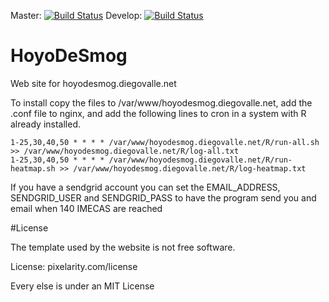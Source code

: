 Master: [![Build Status](https://travis-ci.org/diegovalle/hoyodesmog.svg?branch=master)](https://travis-ci.org/diegovalle/hoyodesmog)
Develop: [![Build Status](https://travis-ci.org/diegovalle/hoyodesmog.svg?branch=develop)](https://travis-ci.org/diegovalle/hoyodesmog)
# HoyoDeSmog

Web site for hoyodesmog.diegovalle.net

To install copy the files to /var/www/hoyodesmog.diegovalle.net, add
the .conf file to nginx, and add the following lines to cron in a
system with R already installed.

```{sh}
1-25,30,40,50 * * * * /var/www/hoyodesmog.diegovalle.net/R/run-all.sh >> /var/www/hoyodesmog.diegovalle.net/R/log-all.txt
1-25,30,40,50 * * * * /var/www/hoyodesmog.diegovalle.net/R/run-heatmap.sh >> /var/www/hoyodesmog.diegovalle.net/R/log-heatmap.txt
```

If you have a sendgrid account you can set the EMAIL_ADDRESS,
SENDGRID_USER and SENDGRID_PASS to have the program send you and email
when 140 IMECAS are reached

#License

The template used by the website is not free software.

License: pixelarity.com/license

Every else is under an MIT License
